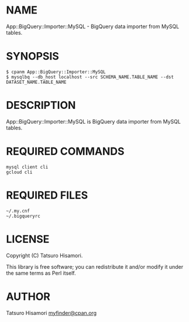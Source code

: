 # NAME

App::BigQuery::Importer::MySQL - BigQuery data importer from MySQL tables.

# SYNOPSIS

    $ cpanm App::BigQuery::Importer::MySQL
    $ mysqlbq --db_host localhost --src SCHEMA_NAME.TABLE_NAME --dst DATASET_NAME.TABLE_NAME

# DESCRIPTION

App::BigQuery::Importer::MySQL is BigQuery data importer from MySQL tables.

# REQUIRED COMMANDS

    mysql client cli
    gcloud cli

# REQUIRED FILES

    ~/.my.cnf
    ~/.bigqueryrc

# LICENSE

Copyright (C) Tatsuro Hisamori.

This library is free software; you can redistribute it and/or modify
it under the same terms as Perl itself.

# AUTHOR

Tatsuro Hisamori <myfinder@cpan.org>
